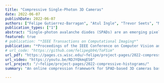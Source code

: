 ```yaml
---
title: "Compressive Single-Photon 3D Cameras"
date: 2022-06-07
publishDate: 2022-06-07
authors: ["Felipe Gutierrez-Barragan", "Atul Ingle", "Trevor Seets", "Mohit Gupta", "Andreas Velten"]
publication_types: ["1"]
abstract: "Single-photon avalanche diodes (SPADs) are an emerging pixel technology for time-of-flight (ToF) 3D cameras that can capture the time-of-arrival of individual photons at picosecond resolution. To estimate depths, current SPAD-based 3D cameras measure the round-trip time of a laser pulse by building a per-pixel histogram of photon timestamps. As the spatial and timestamp resolution of SPAD-based cameras increase, their output data rates far exceed the capacity of existing data transfer technologies. One major reason for SPAD's bandwidth-intensive operation is the tight coupling that exists between depth resolution and histogram resolution. To weaken this coupling, we propose compressive single-photon histograms (CSPH). CSPHs are a per-pixel compressive representation of the high-resolution histogram, that is built on-the-fly, as each photon is detected. They are based on a family of linear coding schemes that can be expressed as a simple matrix operation. We design different CSPH coding schemes for 3D imaging and evaluate them under different signal and background levels, laser waveforms, and illumination setups. Our results show that a well-designed CSPH can consistently reduce data rates by 1-2 orders of magnitude without compromising depth precision."
featured: true
# publication: "*IEEE Transactions on Computational Imaging*"
publication: "*Proceedings of the IEEE Conference on Computer Vision and Pattern Recognition*"
# url_code: "https://github.com/felipegb94/ToFSim"
url_pdf: "https://pages.cs.wisc.edu/~felipe/project-pages/2022-compressive-histograms/assets/2022cvpr_csph_v5_with_supplement_v6.pdf"
url_video: "https://youtu.be/RDJYQkmqES0"
url_project: "/~felipe/project-pages/2022-compressive-histograms/"
summary: "An online compression framework for SPAD-based 3D cameras based on the coded projections of photon timestamp data."

---
```


